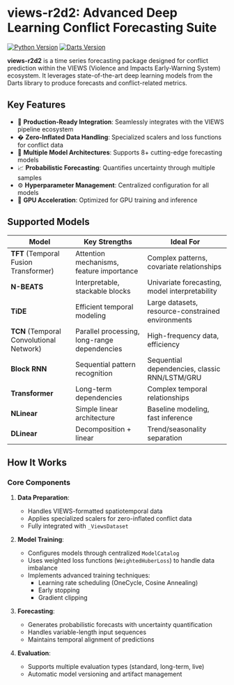# views-r2d2: Advanced Deep Learning Conflict Forecasting Suite 

[![Python Version](https://img.shields.io/badge/python-3.11%2B-blue.svg)](https://www.python.org/)
[![Darts Version](https://img.shields.io/badge/darts-0.35.0%2B-green.svg)](https://unit8co.github.io/darts/)

**views-r2d2** is a time series forecasting package designed for conflict prediction within the VIEWS (Violence and Impacts Early-Warning System) ecosystem. It leverages state-of-the-art deep learning models from the Darts library to produce forecasts and conflict-related metrics.

## Key Features

- 🚀 **Production-Ready Integration**: Seamlessly integrates with the VIEWS pipeline ecosystem
- � **Zero-Inflated Data Handling**: Specialized scalers and loss functions for conflict data
- 🧠 **Multiple Model Architectures**: Supports 8+ cutting-edge forecasting models
- 📈 **Probabilistic Forecasting**: Quantifies uncertainty through multiple samples
- ⚙️ **Hyperparameter Management**: Centralized configuration for all models
- 🧮 **GPU Acceleration**: Optimized for GPU training and inference

## Supported Models

| Model | Key Strengths | Ideal For |
|-------|---------------|-----------|
| **TFT** (Temporal Fusion Transformer) | Attention mechanisms, feature importance | Complex patterns, covariate relationships |
| **N-BEATS** | Interpretable, stackable blocks | Univariate forecasting, model interpretability |
| **TiDE** | Efficient temporal modeling | Large datasets, resource-constrained environments |
| **TCN** (Temporal Convolutional Network) | Parallel processing, long-range dependencies | High-frequency data, efficiency |
| **Block RNN** | Sequential pattern recognition | Sequential dependencies, classic RNN/LSTM/GRU |
| **Transformer** | Long-term dependencies | Complex temporal relationships |
| **NLinear** | Simple linear architecture | Baseline modeling, fast inference |
| **DLinear** | Decomposition + linear | Trend/seasonality separation |

## How It Works

### Core Components

1. **Data Preparation**:
   - Handles VIEWS-formatted spatiotemporal data
   - Applies specialized scalers for zero-inflated conflict data
   - Fully integrated with `_ViewsDataset`

2. **Model Training**:
   - Configures models through centralized `ModelCatalog`
   - Uses weighted loss functions (`WeightedHuberLoss`) to handle data imbalance
   - Implements advanced training techniques:
     - Learning rate scheduling (OneCycle, Cosine Annealing)
     - Early stopping
     - Gradient clipping

3. **Forecasting**:
   - Generates probabilistic forecasts with uncertainty quantification
   - Handles variable-length input sequences
   - Maintains temporal alignment of predictions

4. **Evaluation**:
   - Supports multiple evaluation types (standard, long-term, live)
   - Automatic model versioning and artifact management
